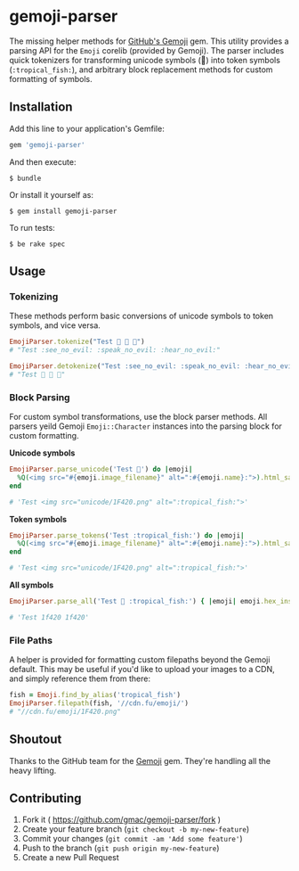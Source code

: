 # gemoji-parser

The missing helper methods for [GitHub's Gemoji](https://github.com/github/gemoji) gem. This utility provides a parsing API for the `Emoji` corelib (provided by Gemoji). The parser includes quick tokenizers for transforming unicode symbols (🐠) into token symbols (`:tropical_fish:`), and arbitrary block replacement methods for custom formatting of symbols.

## Installation

Add this line to your application's Gemfile:

```ruby
gem 'gemoji-parser'
```

And then execute:

    $ bundle

Or install it yourself as:

    $ gem install gemoji-parser

To run tests:

	$ be rake spec

## Usage


### Tokenizing

These methods perform basic conversions of unicode symbols to token symbols, and vice versa.

```ruby
EmojiParser.tokenize("Test 🙈 🙊 🙉")
# "Test :see_no_evil: :speak_no_evil: :hear_no_evil:"

EmojiParser.detokenize("Test :see_no_evil: :speak_no_evil: :hear_no_evil:")
# "Test 🙈 🙊 🙉"
```

### Block Parsing

For custom symbol transformations, use the block parser methods. All parsers yeild Gemoji `Emoji::Character` instances into the parsing block for custom formatting.

**Unicode symbols**

```ruby
EmojiParser.parse_unicode('Test 🐠') do |emoji|
  %Q(<img src="#{emoji.image_filename}" alt=":#{emoji.name}:">).html_safe
end

# 'Test <img src="unicode/1F420.png" alt=":tropical_fish:">'
```

**Token symbols**

```ruby
EmojiParser.parse_tokens('Test :tropical_fish:') do |emoji|
  %Q(<img src="#{emoji.image_filename}" alt=":#{emoji.name}:">).html_safe
end

# 'Test <img src="unicode/1F420.png" alt=":tropical_fish:">'
```

**All symbols**

```ruby
EmojiParser.parse_all('Test 🐠 :tropical_fish:') { |emoji| emoji.hex_inspect }

# 'Test 1f420 1f420'
```

### File Paths

A helper is provided for formatting custom filepaths beyond the Gemoji default. This may be useful if you'd like to upload your images to a CDN, and simply reference them from there:

```ruby
fish = Emoji.find_by_alias('tropical_fish')
EmojiParser.filepath(fish, '//cdn.fu/emoji/')
# "//cdn.fu/emoji/1F420.png"
```

## Shoutout

Thanks to the GitHub team for the [Gemoji](https://github.com/github/gemoji) gem. They're handling all the heavy lifting.

## Contributing

1. Fork it ( https://github.com/gmac/gemoji-parser/fork )
2. Create your feature branch (`git checkout -b my-new-feature`)
3. Commit your changes (`git commit -am 'Add some feature'`)
4. Push to the branch (`git push origin my-new-feature`)
5. Create a new Pull Request

